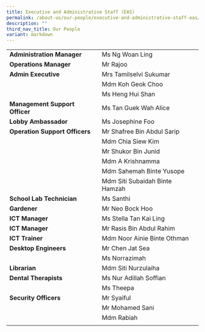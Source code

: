 ```yaml
---
title: Executive and Administrative Staff (EAS)
permalink: /about-us/our-people/executive-and-administrative-staff-eas/
description: ""
third_nav_title: Our People
variant: markdown
---
```

| | |
|---|---|
| **Administration Manager** | Ms Ng Woan Ling |  
| **Operations Manager** | Mr Rajoo |
| **Admin Executive** | Mrs Tamilselvi Sukumar |  
|  | Mdm Koh Geok Choo |    
|  | Ms Heng Hui Shan |    
| **Management Support Officer** | Ms Tan Guek Wah Alice |  
| **Lobby Ambassador** | Ms Josephine Foo |  
| **Operation Support Officers** | Mr Shafree Bin Abdul Sarip |  
|  | Mdm Chia Siew Kim |  
|  | Mr Shukor Bin Junid |  
|  | Mdm A Krishnamma |  
|  | Mdm Sahemah Binte Yusope |  
|  | Mdm Siti Subaidah Binte Hamzah |  
| **School Lab Technician** | Ms Santhi | 
| **Gardener** | Mr Neo Bock Hoo | 
| **ICT Manager** | Ms Stella Tan Kai Ling |
| **ICT Manager** | Mr Rasis Bin Abdul Rahim |
| **ICT Trainer** | Mdm Noor Ainie Binte Othman |
| **Desktop Engineers** | Mr Chen Jat Sea |
|  | Ms Norrazimah |
| **Librarian** | Mdm Siti Nurzulaiha |  
| **Dental Therapists** | Ms Nur Adillah Soffian   |  
|  | Ms Theepa |
| **Security Officers** | Mr Syaiful |  
|  | Mr Mohamed Sani |  
|  | Mdm Rabiah |
|  |  |